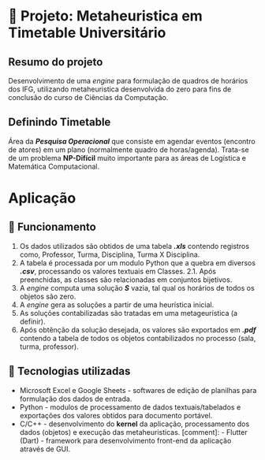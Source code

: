# 🏫 Projeto: Metaheuristica em Timetable Universitário

## Resumo do projeto

Desenvolvimento de uma *engine* para formulação de quadros de horários dos IFG, utilizando metaheuristica desenvolvida do zero para fins de conclusão do curso de Ciências da Computação.

## Definindo Timetable

Área da ***Pesquisa Operacional*** que consiste em agendar eventos (encontro de atores) em um plano (normalmente quadro de horas/agenda). Trata-se de um problema **NP-Difícil** muito importante para as áreas de Logística e Matemática Computacional.

# Aplicação

## 📓 Funcionamento

1. Os dados utilizados são obtidos de uma tabela ***.xls*** contendo registros como, Professor, Turma, Disciplina, Turma X Disciplina.
2. A tabela é processada por um modulo Python que a quebra em diversos ***.csv***, processando os valores textuais em Classes.
  2.1. Após preenchidas, as classes são relacionadas em conjuntos bijetivos.
3. A *engine* computa uma solução ***S*** vazia, tal qual os horários de todos os objetos são zero.
4. A *engine* gera as soluções a partir de uma heurística inicial.
5. As soluções contabilizadas são tratadas em uma metageurística (a definir).
6. Após obtênção da solução desejada, os valores são exportados em ***.pdf*** contendo a tabela de todos os objetos contabilizados no processo (sala, turma, professor).

## 🚀 Tecnologias utilizadas
 - Microsoft Excel e Google Sheets - softwares de edição de planilhas para formulação dos dados de entrada.
 - Python - modulos de processamento de dados textuais/tabelados e exportações dos valores obtidos para documento portável.
 - C/C++ - desenvolvimento do **kernel** da aplicação, processamento dos dados (objetos) e execução das metaheuristicas.
[comment]: - Flutter (Dart) - framework para desenvolvimento front-end da aplicação através de GUI.

